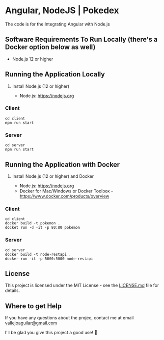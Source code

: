 # Angular, NodeJS | Pokedex
The code is for the Integrating Angular with Node.js

## Software Requirements To Run Locally (there's a Docker option below as well)

* Node.js 12 or higher

## Running the Application Locally

1. Install Node.js (12 or higher)

    * Node.js: https://nodejs.org

### Client
```
cd client
npm run start
```

### Server
```
cd server
npm run start
```

## Running the Application with Docker

1. Install Node.js (12 or higher) and Docker

    * Node.js: https://nodejs.org
    * Docker for Mac/Windows or Docker Toolbox - https://www.docker.com/products/overview

### Client
```
cd client
docker build -t pokemon .
docket run -d -it -p 80:80 pokemon
```

### Server
```
cd server
docker build -t node-restapi .
docker run -it -p 5000:5000 node-restapi
```

## License
This project is licensed under the MIT License - see the [LICENSE.md](https://raw.githubusercontent.com/ivallejo/Pokemon-Nodejs-Javascript-TypeScript-Angular-Docker-Git/main/LICENSE) file for details.

## Where to get Help
If you have any questions about the projec, contact me at email vallejoaguilar@gmail.com


I'll be glad you give this project a good use! 💙